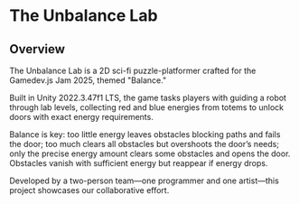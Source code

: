 # The Unbalance Lab

## Overview

The Unbalance Lab is a 2D sci-fi puzzle-platformer crafted for the Gamedev.js Jam 2025, themed "Balance." 

Built in Unity 2022.3.47f1 LTS, the game tasks players with guiding a robot through lab levels, collecting red and blue energies from totems to unlock doors with exact energy requirements. 

Balance is key: too little energy leaves obstacles blocking paths and fails the door; too much clears all obstacles but overshoots the door’s needs; only the precise energy amount clears some obstacles and opens the door. Obstacles vanish with sufficient energy but reappear if energy drops. 

Developed by a two-person team—one programmer and one artist—this project showcases our collaborative effort.